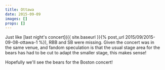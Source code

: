 ```yaml
---
title: Ottawa
date: 2015-09-09
images: []
props: []
---
```

Just like [last night's concert]({{ site.baseurl }}{% post_url 2015/09/2015-09-08-ottawa-1 %}), RBB and SB were missing. Given the concert was in the same venue, and fandom speculation is that the usual stage area for the bears has had to be cut to adapt the smaller stage, this makes sense!

Hopefully we'll see the bears for the Boston concert!
